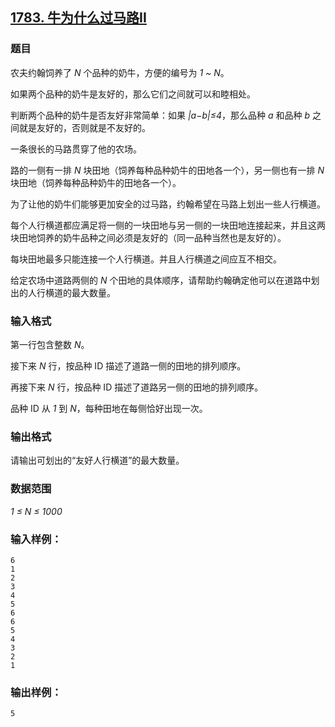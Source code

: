 ## [1783. 牛为什么过马路II](https://www.acwing.com/problem/content/1785/)

### 题目

农夫约翰饲养了 *N* 个品种的奶牛，方便的编号为 *1 ~ N*。

如果两个品种的奶牛是友好的，那么它们之间就可以和睦相处。

判断两个品种的奶牛是否友好非常简单：如果 *|a−b|≤4*，那么品种 *a* 和品种 *b* 之间就是友好的，否则就是不友好的。

一条很长的马路贯穿了他的农场。

路的一侧有一排 *N* 块田地（饲养每种品种奶牛的田地各一个），另一侧也有一排 *N* 块田地（饲养每种品种奶牛的田地各一个）。

为了让他的奶牛们能够更加安全的过马路，约翰希望在马路上划出一些人行横道。

每个人行横道都应满足将一侧的一块田地与另一侧的一块田地连接起来，并且这两块田地饲养的奶牛品种之间必须是友好的（同一品种当然也是友好的）。

每块田地最多只能连接一个人行横道。并且人行横道之间应互不相交。

给定农场中道路两侧的 *N* 个田地的具体顺序，请帮助约翰确定他可以在道路中划出的人行横道的最大数量。

### 输入格式

第一行包含整数 *N*。

接下来 *N* 行，按品种 ID 描述了道路一侧的田地的排列顺序。

再接下来 *N* 行，按品种 ID 描述了道路另一侧的田地的排列顺序。

品种 ID 从 *1* 到 *N*，每种田地在每侧恰好出现一次。

### 输出格式

请输出可划出的“友好人行横道”的最大数量。

### 数据范围

*1 ≤ N ≤ 1000*

### 输入样例：

```
6
1
2
3
4
5
6
6
5
4
3
2
1
```

### 输出样例：

```
5
```
